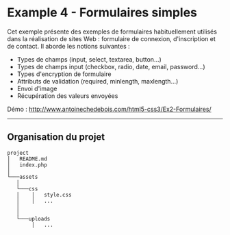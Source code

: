 # Example 4 - Formulaires simples
Cet exemple présente des exemples de formulaires habituellement utilisés dans la réalisation de sites Web : formulaire de connexion, d'inscription et de contact.
Il aborde les notions suivantes :
* Types de champs (input, select, textarea, button...)
* Types de champs input (checkbox, radio, date, email, password...) 
* Types d'encryption de formulaire
* Attributs de validation (required, minlength, maxlength...)
* Envoi d'image
* Récupération des valeurs envoyées

Démo : http://www.antoinechedebois.com/html5-css3/Ex2-Formulaires/

---
## Organisation du projet
```
project
│   README.md
│   index.php   
│
└───assets
   │
   └───css
   │    │   style.css
   │    │   ...
   │
   │
   └───uploads
        │   ...
```
